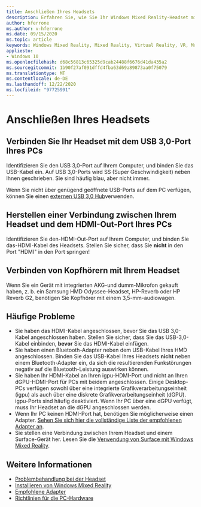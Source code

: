 ```yaml
---
title: Anschließen Ihres Headsets
description: Erfahren Sie, wie Sie Ihr Windows Mixed Reality-Headset mit USB 3,0, HDMI und Kopfhörer verbinden.
author: hferrone
ms.author: v-hferrone
ms.date: 09/15/2020
ms.topic: article
keywords: Windows Mixed Reality, Mixed Reality, Virtual Reality, VR, Mr, Headset, Setup, Get Started
appliesto:
- Windows 10
ms.openlocfilehash: d68c56813c65325d9cab24488f6676d41da435a2
ms.sourcegitcommit: 1b90f27af091dffd4fba63d69a89873aa0f75079
ms.translationtype: MT
ms.contentlocale: de-DE
ms.lasthandoff: 12/22/2020
ms.locfileid: "97725991"
---
```

# <a name="plug-in-your-headset"></a>Anschließen Ihres Headsets

## <a name="connect-your-headset-to-your-pcs-usb-30-port"></a>Verbinden Sie Ihr Headset mit dem USB 3,0-Port Ihres PCs

Identifizieren Sie den USB 3,0-Port auf Ihrem Computer, und binden Sie das USB-Kabel ein. Auf USB 3,0-Ports wird SS (Super Geschwindigkeit) neben Ihnen geschrieben. Sie sind häufig blau, aber nicht immer.

Wenn Sie nicht über genügend geöffnete USB-Ports auf dem PC verfügen, können Sie einen [externen USB 3,0 Hub](recommended-adapters-for-windows-mixed-reality-capable-pcs.md#using-external-usb-30-hubs-with-windows-mixed-reality-headsets)verwenden.

## <a name="connect-your-headset-to-your-pcs-hdmi-out-port"></a>Herstellen einer Verbindung zwischen Ihrem Headset und dem HDMI-Out-Port Ihres PCs

Identifizieren Sie den-HDMI-Out-Port auf Ihrem Computer, und binden Sie das-HDMI-Kabel des Headsets. Stellen Sie sicher, dass Sie **nicht** in den Port "HDMI" in den Port springen!

## <a name="connect-headphones-to-your-headset"></a>Verbinden von Kopfhörern mit Ihrem Headset

Wenn Sie ein Gerät mit integrierten AKG-und dumm-Mikrofon gekauft haben, z. b. ein Samsung HMD Odyssee-Headset, HP-Reverb oder HP Reverb G2, benötigen Sie Kopfhörer mit einem 3,5-mm-audiowagen.

## <a name="common-issues"></a>Häufige Probleme

* Sie haben das HDMI-Kabel angeschlossen, bevor Sie das USB 3,0-Kabel angeschlossen haben.  Stellen Sie sicher, dass Sie das USB-3,0-Kabel einbinden, **bevor** Sie das HDMI-Kabel einfügen.
* Sie haben einen Bluetooth-Adapter neben dem USB-Kabel Ihres HMD angeschlossen. Binden Sie das USB-Kabel Ihres Headsets **nicht** neben einem Bluetooth-Adapter ein, da sich die resultierenden Funkstörungen negativ auf die Bluetooth-Leistung auswirken können.
* Sie haben Ihr HDMI-Kabel an Ihren igpu-HDMI-Port und nicht an Ihren dGPU-HDMI-Port für PCs mit beidem angeschlossen. Einige Desktop-PCs verfügen sowohl über eine integrierte Grafikverarbeitungseinheit (igpu) als auch über eine diskrete Grafikverarbeitungseinheit (dGPU). igpu-Ports sind häufig deaktiviert. Wenn Ihr PC über eine dGPU verfügt, muss Ihr Headset an die dGPU angeschlossen werden.  
* Wenn Ihr PC keinen HDMI-Port hat, benötigen Sie möglicherweise einen Adapter. [Sehen Sie sich hier die vollständige Liste der empfohlenen Adapter an](recommended-adapters-for-windows-mixed-reality-capable-pcs.md).
* Sie stellen eine Verbindung zwischen Ihrem Headset und einem Surface-Gerät her. Lesen Sie die [Verwendung von Surface mit Windows Mixed Reality](windows-mixed-reality-minimum-pc-hardware-compatibility-guidelines.md#windows-mixed-reality-and-surface).

## <a name="see-also"></a>Weitere Informationen

* [Problembehandlung bei der Headset](headset-connectivity.md)
* [Installieren von Windows Mixed Reality](install-windows-mixed-reality.md)
* [Empfohlene Adapter](recommended-adapters-for-windows-mixed-reality-capable-pcs.md)
* [Richtlinien für die PC-Hardware](windows-mixed-reality-minimum-pc-hardware-compatibility-guidelines.md)
